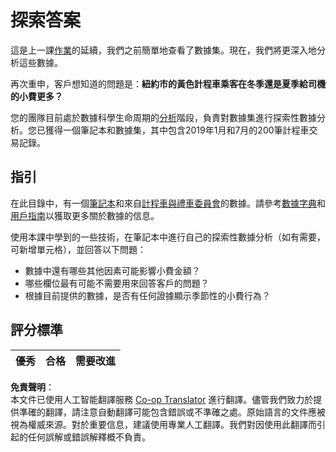 <!--
CO_OP_TRANSLATOR_METADATA:
{
  "original_hash": "fcc7547171f4530f159676dd73ed772e",
  "translation_date": "2025-08-24T13:23:01+00:00",
  "source_file": "4-Data-Science-Lifecycle/15-analyzing/assignment.md",
  "language_code": "hk"
}
-->
# 探索答案

這是上一課[作業](../14-Introduction/assignment.md)的延續，我們之前簡單地查看了數據集。現在，我們將更深入地分析這些數據。

再次重申，客戶想知道的問題是：**紐約市的黃色計程車乘客在冬季還是夏季給司機的小費更多？**

您的團隊目前處於數據科學生命周期的[分析](README.md)階段，負責對數據集進行探索性數據分析。您已獲得一個筆記本和數據集，其中包含2019年1月和7月的200筆計程車交易記錄。

## 指引

在此目錄中，有一個[筆記本](../../../../4-Data-Science-Lifecycle/15-analyzing/assignment.ipynb)和來自[計程車與禮車委員會](https://docs.microsoft.com/en-us/azure/open-datasets/dataset-taxi-yellow?tabs=azureml-opendatasets)的數據。請參考[數據字典](https://www1.nyc.gov/assets/tlc/downloads/pdf/data_dictionary_trip_records_yellow.pdf)和[用戶指南](https://www1.nyc.gov/assets/tlc/downloads/pdf/trip_record_user_guide.pdf)以獲取更多關於數據的信息。

使用本課中學到的一些技術，在筆記本中進行自己的探索性數據分析（如有需要，可新增單元格），並回答以下問題：

- 數據中還有哪些其他因素可能影響小費金額？
- 哪些欄位最有可能不需要用來回答客戶的問題？
- 根據目前提供的數據，是否有任何證據顯示季節性的小費行為？

## 評分標準

優秀 | 合格 | 需要改進
--- | --- | ---

**免責聲明**：  
本文件已使用人工智能翻譯服務 [Co-op Translator](https://github.com/Azure/co-op-translator) 進行翻譯。儘管我們致力於提供準確的翻譯，請注意自動翻譯可能包含錯誤或不準確之處。原始語言的文件應被視為權威來源。對於重要信息，建議使用專業人工翻譯。我們對因使用此翻譯而引起的任何誤解或錯誤解釋概不負責。